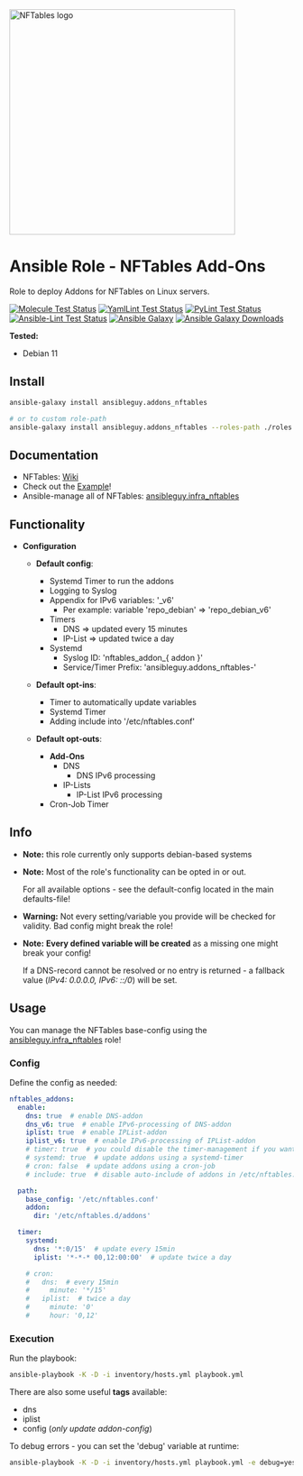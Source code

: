 <a href="https://netfilter.org/projects/nftables/index.html">
<img src="https://netfilter.org/images/netfilter-logo3.png" alt="NFTables logo" width="400"/>
</a>

# Ansible Role - NFTables Add-Ons

Role to deploy Addons for NFTables on Linux servers.

[![Molecule Test Status](https://badges.ansibleguy.net/addons_nftables.molecule.svg)](https://github.com/ansibleguy/_meta_cicd/blob/latest/templates/usr/local/bin/cicd/molecule.sh.j2)
[![YamlLint Test Status](https://badges.ansibleguy.net/addons_nftables.yamllint.svg)](https://github.com/ansibleguy/_meta_cicd/blob/latest/templates/usr/local/bin/cicd/yamllint.sh.j2)
[![PyLint Test Status](https://badges.ansibleguy.net/addons_nftables.pylint.svg)](https://github.com/ansibleguy/_meta_cicd/blob/latest/templates/usr/local/bin/cicd/pylint.sh.j2)
[![Ansible-Lint Test Status](https://badges.ansibleguy.net/addons_nftables.ansiblelint.svg)](https://github.com/ansibleguy/_meta_cicd/blob/latest/templates/usr/local/bin/cicd/ansiblelint.sh.j2)
[![Ansible Galaxy](https://img.shields.io/ansible/role/62768)](https://galaxy.ansible.com/ansibleguy/addons_nftables)
[![Ansible Galaxy Downloads](https://img.shields.io/badge/dynamic/json?color=blueviolet&label=Galaxy%20Downloads&query=%24.download_count&url=https%3A%2F%2Fgalaxy.ansible.com%2Fapi%2Fv1%2Froles%2F62768%2F%3Fformat%3Djson)](https://galaxy.ansible.com/ansibleguy/addons_nftables)


**Tested:**
* Debian 11

## Install

```bash
ansible-galaxy install ansibleguy.addons_nftables

# or to custom role-path
ansible-galaxy install ansibleguy.addons_nftables --roles-path ./roles
```

## Documentation

* NFTables: [Wiki](https://wiki.nftables.org/wiki-nftables/index.php/Quick_reference-nftables_in_10_minutes)
* Check out the [Example](https://github.com/ansibleguy/addons_nftables/blob/stable/Example.md)!
* Ansible-manage all of NFTables: [ansibleguy.infra_nftables](https://github.com/ansibleguy/infra_nftables/blob/main/README.md)


## Functionality

* **Configuration**

  * **Default config**:
    * Systemd Timer to run the addons
    * Logging to Syslog
    * Appendix for IPv6 variables: '_v6'
      * Per example: variable 'repo_debian' => 'repo_debian_v6'
    * Timers
      * DNS => updated every 15 minutes
      * IP-List => updated twice a day
    * Systemd
      * Syslog ID: 'nftables_addon_{ addon }'
      * Service/Timer Prefix: 'ansibleguy.addons_nftables-'

  * **Default opt-ins**:
    * Timer to automatically update variables
    * Systemd Timer
    * Adding include into '/etc/nftables.conf'


  * **Default opt-outs**:
    * **Add-Ons**
      * DNS
        * DNS IPv6 processing
      * IP-Lists
        * IP-List IPv6 processing
    * Cron-Job Timer

## Info

* **Note:** this role currently only supports debian-based systems


* **Note:** Most of the role's functionality can be opted in or out.

  For all available options - see the default-config located in the main defaults-file!


* **Warning:** Not every setting/variable you provide will be checked for validity. Bad config might break the role!


* **Note:** **Every defined variable will be created** as a missing one might break your config!

  If a DNS-record cannot be resolved or no entry is returned - a fallback value (_IPv4: 0.0.0.0, IPv6: ::/0_) will be set.


## Usage

You can manage the NFTables base-config using the [ansibleguy.infra_nftables](https://github.com/ansibleguy/infra_nftables) role!

### Config

Define the config as needed:

```yaml
nftables_addons:
  enable:
    dns: true  # enable DNS-addon
    dns_v6: true  # enable IPv6-processing of DNS-addon
    iplist: true  # enable IPList-addon
    iplist_v6: true  # enable IPv6-processing of IPList-addon
    # timer: true  # you could disable the timer-management if you want to do it yourself
    # systemd: true  # update addons using a systemd-timer
    # cron: false  # update addons using a cron-job
    # include: true  # disable auto-include of addons in /etc/nftables.conf

  path:
    base_config: '/etc/nftables.conf'
    addon:
      dir: '/etc/nftables.d/addons'

  timer:
    systemd:
      dns: '*:0/15'  # update every 15min
      iplist: '*-*-* 00,12:00:00'  # update twice a day

    # cron:
    #   dns:  # every 15min
    #     minute: '*/15'
    #   iplist:  # twice a day
    #     minute: '0'
    #     hour: '0,12'

```

### Execution

Run the playbook:
```bash
ansible-playbook -K -D -i inventory/hosts.yml playbook.yml
```

There are also some useful **tags** available:
* dns
* iplist
* config (_only update addon-config_)

To debug errors - you can set the 'debug' variable at runtime:
```bash
ansible-playbook -K -D -i inventory/hosts.yml playbook.yml -e debug=yes
```
